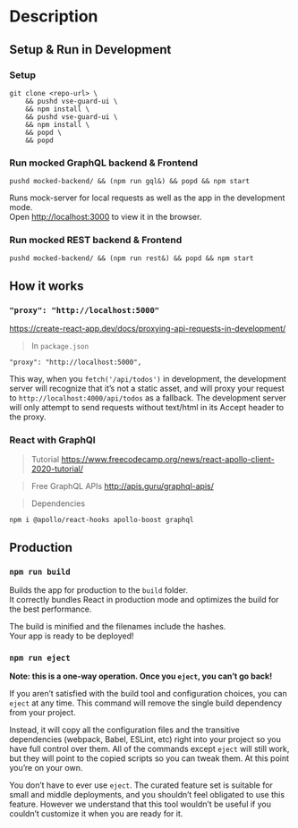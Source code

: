 # Description

## Setup & Run in Development

### Setup

```
git clone <repo-url> \
    && pushd vse-guard-ui \
    && npm install \
    && pushd vse-guard-ui \
    && npm install \
    && popd \
    && popd
```

### Run mocked GraphQL backend & Frontend

```
pushd mocked-backend/ && (npm run gql&) && popd && npm start
```

Runs mock-server for local requests as well as the app in the development mode.\
Open [http://localhost:3000](http://localhost:3000) to view it in the browser.

### Run mocked REST backend & Frontend

```
pushd mocked-backend/ && (npm run rest&) && popd && npm start
```

## How it works

### `"proxy": "http://localhost:5000"`

https://create-react-app.dev/docs/proxying-api-requests-in-development/

> In `package.json`

```
"proxy": "http://localhost:5000",
```

This way, when you ```fetch('/api/todos')``` in development, the development server will recognize that it’s not a static asset, and will proxy your request to ```http://localhost:4000/api/todos``` as a fallback. The development server will only attempt to send requests without text/html in its Accept header to the proxy.

### React with GraphQl
> Tutorial
https://www.freecodecamp.org/news/react-apollo-client-2020-tutorial/

> Free GraphQL APIs
http://apis.guru/graphql-apis/

> Dependencies
```
npm i @apollo/react-hooks apollo-boost graphql
```

## Production

### `npm run build`

Builds the app for production to the `build` folder.\
It correctly bundles React in production mode and optimizes the build for the best performance.

The build is minified and the filenames include the hashes.\
Your app is ready to be deployed!

### `npm run eject`

**Note: this is a one-way operation. Once you `eject`, you can’t go back!**

If you aren’t satisfied with the build tool and configuration choices, you can `eject` at any time. This command will remove the single build dependency from your project.

Instead, it will copy all the configuration files and the transitive dependencies (webpack, Babel, ESLint, etc) right into your project so you have full control over them. All of the commands except `eject` will still work, but they will point to the copied scripts so you can tweak them. At this point you’re on your own.

You don’t have to ever use `eject`. The curated feature set is suitable for small and middle deployments, and you shouldn’t feel obligated to use this feature. However we understand that this tool wouldn’t be useful if you couldn’t customize it when you are ready for it.